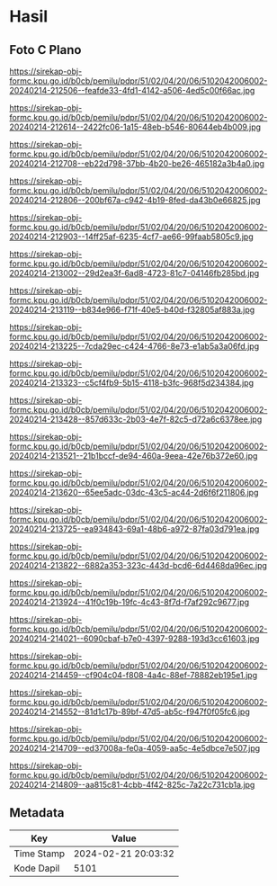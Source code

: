# Hasil

## Foto C Plano

https://sirekap-obj-formc.kpu.go.id/b0cb/pemilu/pdpr/51/02/04/20/06/5102042006002-20240214-212506--feafde33-4fd1-4142-a506-4ed5c00f66ac.jpg

https://sirekap-obj-formc.kpu.go.id/b0cb/pemilu/pdpr/51/02/04/20/06/5102042006002-20240214-212614--2422fc06-1a15-48eb-b546-80644eb4b009.jpg

https://sirekap-obj-formc.kpu.go.id/b0cb/pemilu/pdpr/51/02/04/20/06/5102042006002-20240214-212708--eb22d798-37bb-4b20-be26-465182a3b4a0.jpg

https://sirekap-obj-formc.kpu.go.id/b0cb/pemilu/pdpr/51/02/04/20/06/5102042006002-20240214-212806--200bf67a-c942-4b19-8fed-da43b0e66825.jpg

https://sirekap-obj-formc.kpu.go.id/b0cb/pemilu/pdpr/51/02/04/20/06/5102042006002-20240214-212903--14ff25af-6235-4cf7-ae66-99faab5805c9.jpg

https://sirekap-obj-formc.kpu.go.id/b0cb/pemilu/pdpr/51/02/04/20/06/5102042006002-20240214-213002--29d2ea3f-6ad8-4723-81c7-04146fb285bd.jpg

https://sirekap-obj-formc.kpu.go.id/b0cb/pemilu/pdpr/51/02/04/20/06/5102042006002-20240214-213119--b834e966-f71f-40e5-b40d-f32805af883a.jpg

https://sirekap-obj-formc.kpu.go.id/b0cb/pemilu/pdpr/51/02/04/20/06/5102042006002-20240214-213225--7cda29ec-c424-4766-8e73-e1ab5a3a06fd.jpg

https://sirekap-obj-formc.kpu.go.id/b0cb/pemilu/pdpr/51/02/04/20/06/5102042006002-20240214-213323--c5cf4fb9-5b15-4118-b3fc-968f5d234384.jpg

https://sirekap-obj-formc.kpu.go.id/b0cb/pemilu/pdpr/51/02/04/20/06/5102042006002-20240214-213428--857d633c-2b03-4e7f-82c5-d72a6c6378ee.jpg

https://sirekap-obj-formc.kpu.go.id/b0cb/pemilu/pdpr/51/02/04/20/06/5102042006002-20240214-213521--21b1bccf-de94-460a-9eea-42e76b372e60.jpg

https://sirekap-obj-formc.kpu.go.id/b0cb/pemilu/pdpr/51/02/04/20/06/5102042006002-20240214-213620--65ee5adc-03dc-43c5-ac44-2d6f6f211806.jpg

https://sirekap-obj-formc.kpu.go.id/b0cb/pemilu/pdpr/51/02/04/20/06/5102042006002-20240214-213725--ea934843-69a1-48b6-a972-87fa03d791ea.jpg

https://sirekap-obj-formc.kpu.go.id/b0cb/pemilu/pdpr/51/02/04/20/06/5102042006002-20240214-213822--6882a353-323c-443d-bcd6-6d4468da96ec.jpg

https://sirekap-obj-formc.kpu.go.id/b0cb/pemilu/pdpr/51/02/04/20/06/5102042006002-20240214-213924--41f0c19b-19fc-4c43-8f7d-f7af292c9677.jpg

https://sirekap-obj-formc.kpu.go.id/b0cb/pemilu/pdpr/51/02/04/20/06/5102042006002-20240214-214021--6090cbaf-b7e0-4397-9288-193d3cc61603.jpg

https://sirekap-obj-formc.kpu.go.id/b0cb/pemilu/pdpr/51/02/04/20/06/5102042006002-20240214-214459--cf904c04-f808-4a4c-88ef-78882eb195e1.jpg

https://sirekap-obj-formc.kpu.go.id/b0cb/pemilu/pdpr/51/02/04/20/06/5102042006002-20240214-214552--81d1c17b-89bf-47d5-ab5c-f947f0f05fc6.jpg

https://sirekap-obj-formc.kpu.go.id/b0cb/pemilu/pdpr/51/02/04/20/06/5102042006002-20240214-214709--ed37008a-fe0a-4059-aa5c-4e5dbce7e507.jpg

https://sirekap-obj-formc.kpu.go.id/b0cb/pemilu/pdpr/51/02/04/20/06/5102042006002-20240214-214809--aa815c81-4cbb-4f42-825c-7a22c731cb1a.jpg


## Metadata

| Key        | Value               |
| ---------- | ------------------- |
| Time Stamp | 2024-02-21 20:03:32 |
| Kode Dapil | 5101                |



